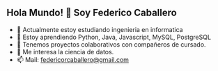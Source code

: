 ## Hola Mundo! 👋 Soy Federico Caballero


- 🔭 Actualmente estoy estudiando ingenieria en informatica
- 🌱 Estoy aprendiendo Python, Java, Javascript, MySQL, PostgreSQL
- 👯 Tenemos proyectos colaborativos con compañeros de cursado.
- 🤔 Me interesa la ciencia de datos.
- 📫 Mail: federicorcaballero@gmail.com

